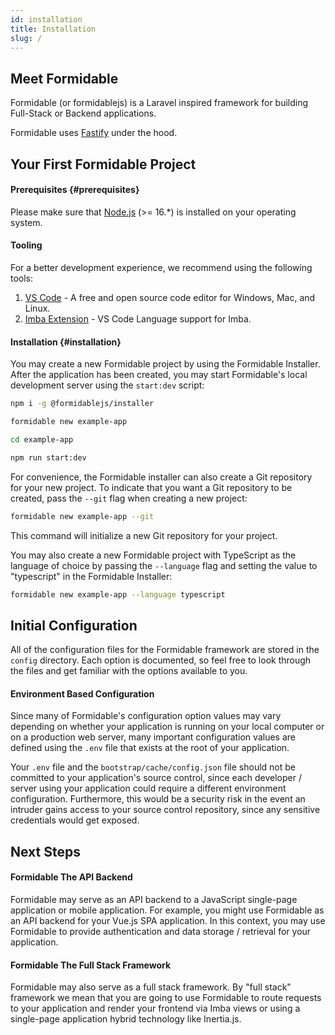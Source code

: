 ```yaml
---
id: installation
title: Installation
slug: /
---
```


## Meet Formidable

Formidable (or formidablejs) is a Laravel inspired framework for building Full-Stack or Backend applications.

Formidable uses [Fastify](https://www.fastify.io/) under the hood.

## Your First Formidable Project

#### Prerequisites {#prerequisites}
Please make sure that [Node.js](https://nodejs.org/) (>= 16.*) is installed on your operating system.

#### Tooling

For a better development experience, we recommend using the following tools:

1. [VS Code](https://code.visualstudio.com/) - A free and open source code editor for Windows, Mac, and Linux.
2. [Imba Extension](https://marketplace.visualstudio.com/items?itemName=scrimba.vsimba) - VS Code Language support for Imba.

#### Installation {#installation}

You may create a new Formidable project by using the Formidable Installer. After the application has been created, you may start Formidable's local development server using the `start:dev` script:

```bash
npm i -g @formidablejs/installer

formidable new example-app

cd example-app

npm run start:dev
```

For convenience, the Formidable installer can also create a Git repository for your new project. To indicate that you want a Git repository to be created, pass the `--git` flag when creating a new project:

```bash
formidable new example-app --git
```

This command will initialize a new Git repository for your project.

You may also create a new Formidable project with TypeScript as the language of choice by passing the `--language` flag and setting the value to "typescript" in the Formidable Installer:


```bash
formidable new example-app --language typescript
```

## Initial Configuration

All of the configuration files for the Formidable framework are stored in the `config` directory. Each option is documented, so feel free to look through the files and get familiar with the options available to you.

#### Environment Based Configuration

Since many of Formidable's configuration option values may vary depending on whether your application is running on your local computer or on a production web server, many important configuration values are defined using the `.env` file that exists at the root of your application.

Your `.env` file and the `bootstrap/cache/config.json` file should not be committed to your application's source control, since each developer / server using your application could require a different environment configuration. Furthermore, this would be a security risk in the event an intruder gains access to your source control repository, since any sensitive credentials would get exposed.

## Next Steps

#### Formidable The API Backend

Formidable may serve as an API backend to a JavaScript single-page application or mobile application. For example, you might use Formidable as an API backend for your Vue.js SPA application. In this context, you may use Formidable to provide authentication and data storage / retrieval for your application.

#### Formidable The Full Stack Framework

Formidable may also serve as a full stack framework. By "full stack" framework we mean that you are going to use Formidable to route requests to your application and render your frontend via Imba views or using a single-page application hybrid technology like Inertia.js.